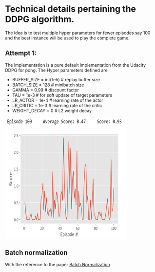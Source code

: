 # Technical details pertaining the DDPG algorithm.
The idea is to test multiple hyper parameters for fewer episodes say 100 and the best instance will be used to play the complete game.

## Attempt 1:
The implementation is a pure default implementation from the Udacity DDPG for pong. The Hyper parameters defined are 

* BUFFER_SIZE = int(1e5)  # replay buffer size
* BATCH_SIZE = 128        # minibatch size
* GAMMA = 0.99            # discount factor
* TAU = 1e-3              # for soft update of target parameters
* LR_ACTOR = 1e-4         # learning rate of the actor 
* LR_CRITIC = 1e-3        # learning rate of the critic
* WEIGHT_DECAY = 0        # L2 weight decay


<img src="https://github.com/karthikrajkumar/Continuous-control/blob/master/default%20hp.JPG" data-canonical-src="https://github.com/karthikrajkumar/Continuous-control/blob/master/default%20hp.JPG" width="400" height="400" />

## Batch normalization
With the reference to the paper [Batch Normalization](https://arxiv.org/pdf/1502.03167v3.pdf)
